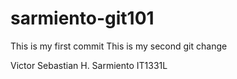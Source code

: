 # sarmiento-git101
This is my first commit
This is my second git change 


Victor Sebastian H. Sarmiento
IT1331L

